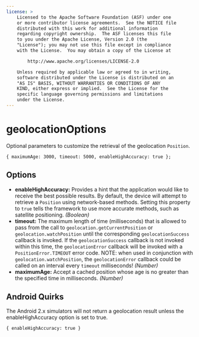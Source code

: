 ```yaml
---
license: >
    Licensed to the Apache Software Foundation (ASF) under one
    or more contributor license agreements.  See the NOTICE file
    distributed with this work for additional information
    regarding copyright ownership.  The ASF licenses this file
    to you under the Apache License, Version 2.0 (the
    "License"); you may not use this file except in compliance
    with the License.  You may obtain a copy of the License at

        http://www.apache.org/licenses/LICENSE-2.0

    Unless required by applicable law or agreed to in writing,
    software distributed under the License is distributed on an
    "AS IS" BASIS, WITHOUT WARRANTIES OR CONDITIONS OF ANY
    KIND, either express or implied.  See the License for the
    specific language governing permissions and limitations
    under the License.
---
```


geolocationOptions
==================

Optional parameters to customize the retrieval of the geolocation
`Position`.

    { maximumAge: 3000, timeout: 5000, enableHighAccuracy: true };

Options
-------

- __enableHighAccuracy:__ Provides a hint that the application would like to receive the best possible results. By default, the device will attempt to retrieve a `Position` using network-based methods. Setting this property to `true` tells the framework to use more accurate methods, such as satellite positioning. _(Boolean)_
- __timeout:__ The maximum length of time (milliseconds) that is allowed to pass from the call to `geolocation.getCurrentPosition` or `geolocation.watchPosition` until the corresponding `geolocationSuccess` callback is invoked. If the `geolocationSuccess` callback is not invoked within this time, the `geolocationError` callback will be invoked with a `PositionError.TIMEOUT` error code. NOTE: when used in conjunction with `geolocation.watchPosition`, the `geolocationError` callback could be called on an interval every `timeout` milliseconds! _(Number)_
- __maximumAge:__ Accept a cached position whose age is no greater than the specified time in milliseconds. _(Number)_

Android Quirks
--------------

The Android 2.x simulators will not return a geolocation result unless the enableHighAccuracy option is set to true.

    { enableHighAccuracy: true }

